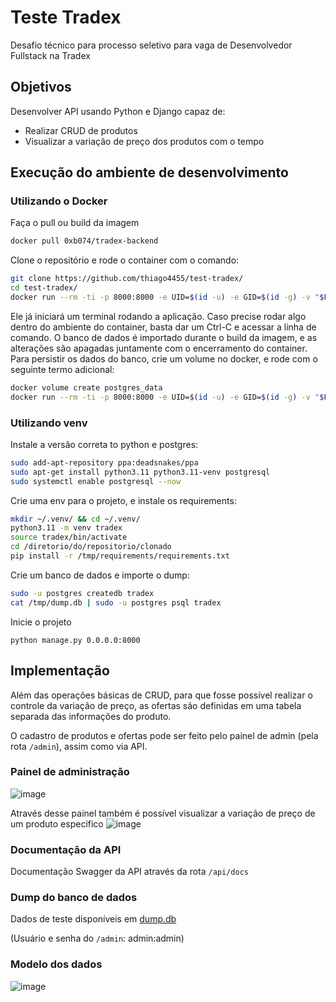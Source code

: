 # Teste Tradex
Desafio técnico para processo seletivo para vaga de Desenvolvedor Fullstack na Tradex

## Objetivos
Desenvolver API usando Python e Django capaz de:
*  Realizar CRUD de produtos
*  Visualizar a variação de preço dos produtos com o tempo

## Execução do ambiente de desenvolvimento
### Utilizando o Docker
Faça o pull ou build da imagem
```bash
docker pull 0xb074/tradex-backend
```
Clone o repositório e rode o container com o comando:
```bash
git clone https://github.com/thiago4455/test-tradex/
cd test-tradex/
docker run --rm -ti -p 8000:8000 -e UID=$(id -u) -e GID=$(id -g) -v "$PWD":/home/tradex/work 0xb074/tradex-backend
```
Ele já iniciará um terminal rodando a aplicação. Caso precise rodar algo dentro do ambiente do container, basta dar um Ctrl-C e acessar a linha de comando.
O banco de dados é importado durante o build da imagem, e as alterações são apagadas juntamente com o encerramento do container. Para persistir os dados do banco, crie um volume no docker, e rode com o seguinte termo adicional:
```bash
docker volume create postgres_data
docker run --rm -ti -p 8000:8000 -e UID=$(id -u) -e GID=$(id -g) -v "$PWD":/home/tradex/work -v postgres_data:/var/lib/postgresql/14/main 0xb074/tradex-backend
```

### Utilizando venv
Instale a versão correta to python e postgres:
```bash
sudo add-apt-repository ppa:deadsnakes/ppa
sudo apt-get install python3.11 python3.11-venv postgresql
sudo systemctl enable postgresql --now
```
Crie uma env para o projeto, e instale os requirements:
```bash
mkdir ~/.venv/ && cd ~/.venv/
python3.11 -m venv tradex
source tradex/bin/activate
cd /diretorio/do/repositorio/clonado
pip install -r /tmp/requirements/requirements.txt
```

Crie um banco de dados e importe o dump:
```bash
sudo -u postgres createdb tradex
cat /tmp/dump.db | sudo -u postgres psql tradex
```
Inicie o projeto
```
python manage.py 0.0.0.0:8000
```

## Implementação
Além das operações básicas de CRUD, para que fosse possível realizar o controle da variação de preço, as ofertas são definidas em uma tabela separada das informações do produto.

O cadastro de produtos e ofertas pode ser feito pelo painel de admin (pela rota `/admin`), assim como via API.

### Painel de administração
![image](https://github.com/thiago4455/test-tradex/assets/29243304/632f6158-5d9d-4561-87af-a4e152e3ddaf)

Através desse painel também é possível visualizar a variação de preço de um produto especifico
![image](https://github.com/thiago4455/test-tradex/assets/29243304/f9c79f47-fd1b-414d-ab17-f725612544fc)



### Documentação da API
Documentação Swagger da API através da rota `/api/docs`

### Dump do banco de dados
Dados de teste disponíveis em [dump.db](https://github.com/thiago4455/test-tradex/blob/master/dump.db)

(Usuário e senha do `/admin`: admin:admin)


### Modelo dos dados
![image](https://github.com/thiago4455/test-tradex/assets/29243304/b77a0f3e-99ed-4520-ae46-b45a01cb4e06)
